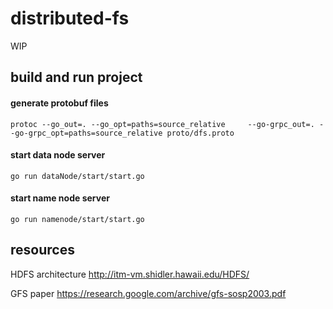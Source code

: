 # distributed-fs

WIP 

## build and run project

#### generate protobuf files
`protoc --go_out=. --go_opt=paths=source_relative     --go-grpc_out=. --go-grpc_opt=paths=source_relative proto/dfs.proto`

#### start data node server
`go run dataNode/start/start.go`

#### start name node server
`go run namenode/start/start.go`


## resources
HDFS architecture 
http://itm-vm.shidler.hawaii.edu/HDFS/

GFS paper
https://research.google.com/archive/gfs-sosp2003.pdf